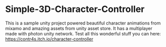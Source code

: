 # Simple-3D-Character-Controller
This is a sample unity project powered beautiful character animations from mixamo and amazing assets from unity asset store.
It has a multiplayer made with photon unity network.
Test all this wonderful stuff you can here: https://contr4s.itch.io/character-controller
